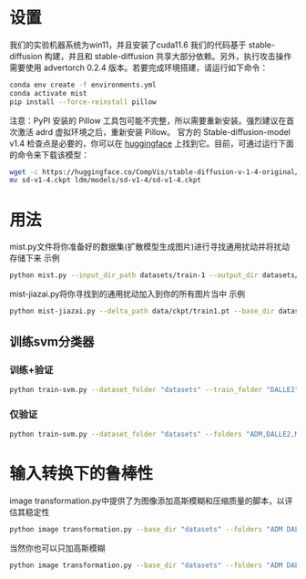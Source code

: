 # 设置
我们的实验机器系统为win11，并且安装了cuda11.6
我们的代码基于 stable-diffusion 构建，并且和 stable-diffusion 共享大部分依赖。另外，执行攻击操作需要使用 advertorch 0.2.4 版本。若要完成环境搭建，请运行如下命令：
```bash
conda env create -f environments.yml
conda activate mist
pip install --force-reinstall pillow

```
注意：PyPI 安装的 Pillow 工具包可能不完整，所以需要重新安装。强烈建议在首次激活 adrd 虚拟环境之后，重新安装 Pillow。
官方的 Stable-diffusion-model v1.4 检查点是必要的，你可以在 [huggingface](https://huggingface.co/CompVis/stable-diffusion-v-1-4-original/blob/main/sd-v1-4.ckpt) 上找到它。目前，可通过运行下面的命令来下载该模型：
```bash
wget -c https://huggingface.co/CompVis/stable-diffusion-v-1-4-original/resolve/main/sd-v1-4.ckpt
mv sd-v1-4.ckpt ldm/models/sd-v1-4/sd-v1-4.ckpt
```
# 用法
mist.py文件将你准备好的数据集(扩散模型生成图片)进行寻找通用扰动并将扰动存储下来
示例
```bash
python mist.py --input_dir_path datasets/train-1 --output_dir datasets/raodong/train-1 --save_path data/ckpt/train1.pt
```
mist-jiazai.py将你寻找到的通用扰动加入到你的所有图片当中
示例
```bash
python mist-jiazai.py --delta_path data/ckpt/train1.pt --base_dir datasets --folders "ADM,DALLE2" --input_output_pairs "0-real,0-real-rd 1-fake,1-fake-rd"
```
## 训练svm分类器
### 训练+验证
```bash
python train-svm.py --dataset_folder "datasets" --train_folder "DALLE2" --folders "ADM" --csv_file "results.csv" --svm_save_path "svm-train1.pkl" --checkpoint_path "ldm/models/sd-v1-4/sd-v1-4.ckpt" --config_path "configs/stable-diffusion/v1-inference.yaml" --force_retrain
```
### 仅验证
```bash
python train-svm.py --dataset_folder "datasets" --folders "ADM,DALLE2,Midjourney" --csv_file "results.csv" --svm_save_path "svm_train1.pkl" --checkpoint_path "ldm/models/sd-v1-4/sd-v1-4.ckpt" --config_path "configs/stable-diffusion/v1-inference.yaml"
```
# 输入转换下的鲁棒性
image transformation.py中提供了为图像添加高斯模糊和压缩质量的脚本，以评估其稳定性
```bash
python image transformation.py --base_dir "datasets" --folders "ADM DALLE2" --input_subfolders 0-real 1-fake --output_subfolders 0-real-gs7-5 0-fake-gs7-5 --n 1000 --processing_mode both --blur_kernel 7 7 --jpeg_quality 50
```
当然你也可以只加高斯模糊
```bash
python image transformation.py --base_dir "datasets" --folders "ADM DALLE2" --input_subfolders 0-real 1-fake --output_subfolders 0-real-gs7-5 0-fake-gs7-5 --n 1000 --processing_mode blur --blur_kernel 7 7
```
